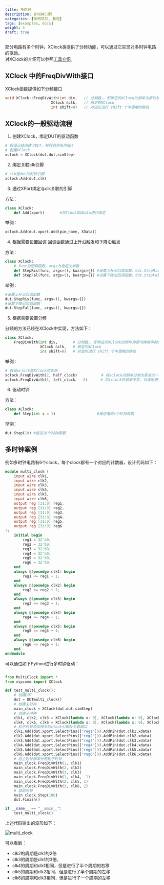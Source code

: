 ```yaml
---
title: 多时钟
description: 多时钟示例
categories: [示例项目, 教程] 
tags: [examples, docs]
weight: 5
draft: true
---
```



部分电路有多个时钟，XClock类提供了分频功能，可以通过它实现对多时钟电路的驱动。  
对XClock的介绍可以参照[工具介绍](https://xs-mlvp.github.io/mlvp/docs/env_usage/picker_usage/#xclock-%E7%B1%BB)。

## XClock 中的FreqDivWith接口

XClock函数提供如下分频接口
```c++
void XClock::FreqDivWith(int div,   // 分频数，，即绑定的XClock的频率为原时钟频率的div分之1
                     XClock &clk,   // 绑定的XClock
                     int shift=0)   // 对波形进行 shift 个半周期的移位
```

## XClock的一般驱动流程

1. 创建XClock，绑定DUT的驱动函数

```python
# 假设已经创建了DUT，并将其命名为dut
# 创建XClock
xclock = XClock(dut.dut.simStep)
```

2. 绑定关联clk引脚

```python
# clk是dut的时钟引脚
xclock.Add(dut.clk)
```

3. 通过XPort绑定与clk关联的引脚

方法：
```python
class XClock:
    def Add(xport)       #将Clock和XData进行绑定
```
举例：
```python
xclock.Add(dut.xport.Add(pin_name, XData))
```

4. 根据需要设置回调
回调函数通过上升沿触发和下降沿触发

方法：
```python
class XClock:
    # func为回调函数，args为自定义参数
    def StepRis(func, args=(), kwargs={}) #设置上升沿回调函数，dut.StepRis = dut.xclock.StepRis
    def StepFal(func, args=(), kwargs={}) #设置下降沿回调函数，dut.StepFal = dut.xclock.StepFal
```

举例：
```python
#设置上升沿回调函数
dut.StepRis(func, args=(), kwargs={})
#设置下降沿回调函数
dut.StepFal(func, args=(), kwargs={})
```

5. 根据需要设置分频

分频的方法已经在XClock中实现，方法如下：
```python
class XClock:
    FreqDivWith(int div,       # 分频数，，即绑定的XClock的频率为原时钟频率的div分之1
                XClock &clk,   # 绑定的XClock
                int shift=0)   # 对波形进行 shift 个半周期的移位
```

举例：
```python
# 假设xclock是XClock的实例
xclock.FreqDivWith(2, half_clock)           # 将xclock的频率分频为原来的一半
xclock.FreqDivWith(1, left_clock， -2)      # 将xclock的频率不变，对波形进行一个周期的左移
```

6. 驱动时钟

方法：
```python
class XClock:
    def Step(int s = 1)                   #推进电路s个时钟周期
```

举例：
```python
dut.Step(10) #推进10个时钟周期
```


## 多时钟案例

例如多时钟电路有6个clock，每个clock都有一个对应的计数器，设计代码如下：
```verilog
module multi_clock (
    input wire clk1,
    input wire clk2,
    input wire clk3,
    input wire clk4,
    input wire clk5,
    input wire clk6,
    output reg [31:0] reg1,
    output reg [31:0] reg2,
    output reg [31:0] reg3,
    output reg [31:0] reg4,
    output reg [31:0] reg5,
    output reg [31:0] reg6
);
    initial begin
        reg1 = 32'b0;
        reg2 = 32'b0;
        reg3 = 32'b0;
        reg4 = 32'b0;
        reg5 = 32'b0;
        reg6 = 32'b0;
    end
    always @(posedge clk1) begin
        reg1 <= reg1 + 1;
    end
    always @(posedge clk2) begin
        reg2 <= reg2 + 1;
    end
    always @(posedge clk3) begin
        reg3 <= reg3 + 1;
    end
    always @(posedge clk4) begin
        reg4 <= reg4 + 1;
    end
    always @(posedge clk5) begin
        reg5 <= reg5 + 1;
    end
    always @(posedge clk6) begin
        reg6 <= reg6 + 1;
    end
endmodule
```

可以通过如下Python进行多时钟驱动：
```python

from MultiClock import *
from xspcomm import XClock

def test_multi_clock():
    # 创建DUT
    dut = DUTmulti_clock()
    # 创建主时钟
    main_clock = XClock(dut.dut.simStep)
    # 创建子时钟
    clk1, clk2, clk3 = XClock(lambda x: 0), XClock(lambda x: 0), XClock(lambda x: 0)
    clk4, clk5, clk6 = XClock(lambda x: 0), XClock(lambda x: 0), XClock(lambda x: 0)
    # 给子时钟添加相关的clock引脚及关联端口
    clk1.Add(dut.xport.SelectPins(["reg1"])).AddPin(dut.clk1.xdata)
    clk2.Add(dut.xport.SelectPins(["reg2"])).AddPin(dut.clk2.xdata)
    clk3.Add(dut.xport.SelectPins(["reg3"])).AddPin(dut.clk3.xdata)
    clk4.Add(dut.xport.SelectPins(["reg4"])).AddPin(dut.clk4.xdata)
    clk5.Add(dut.xport.SelectPins(["reg5"])).AddPin(dut.clk5.xdata)
    clk6.Add(dut.xport.SelectPins(["reg6"])).AddPin(dut.clk6.xdata)
    # 将主时钟频率分频到子时钟
    main_clock.FreqDivWith(1, clk1)
    main_clock.FreqDivWith(2, clk2)
    main_clock.FreqDivWith(3, clk3)
    main_clock.FreqDivWith(1, clk4, -1)
    main_clock.FreqDivWith(2, clk5, 1)
    main_clock.FreqDivWith(3, clk6, 2)
    # 驱动时钟
    main_clock.Step(100)
    dut.Finish()

if __name__ == "__main__":
    test_multi_clock()
```

上述代码输出的波形如下：

![multi_clock](multiclock.png)

可以看到：  
- clk2的周期是clk1的2倍
- clk3的周期是clk1的3倍，
- clk4的周期和clk1相同，但是进行了半个周期的右移
- clk5的周期和clk2相同，但是进行了半个周期的左移
- clk6的周期和clk3相同，但是进行了一个周期的左移